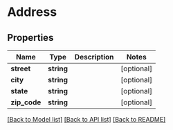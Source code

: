 # Address

## Properties
Name | Type | Description | Notes
------------ | ------------- | ------------- | -------------
**street** | **string** |  | [optional] 
**city** | **string** |  | [optional] 
**state** | **string** |  | [optional] 
**zip_code** | **string** |  | [optional] 

[[Back to Model list]](../../README.md#documentation-for-models) [[Back to API list]](../../README.md#documentation-for-api-endpoints) [[Back to README]](../../README.md)


